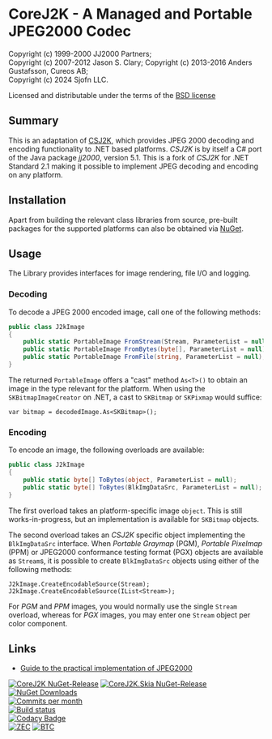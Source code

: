 # CoreJ2K - A Managed and Portable JPEG2000 Codec


Copyright (c) 1999-2000 JJ2000 Partners;  
Copyright (c) 2007-2012 Jason S. Clary; 
Copyright (c) 2013-2016 Anders Gustafsson, Cureos AB;  
Copyright (c) 2024 Sjofn LLC.   

Licensed and distributable under the terms of the [BSD license](http://www.opensource.org/licenses/bsd-license.php)

## Summary

This is an adaptation of [CSJ2K](http://csj2k.codeplex.com/), which provides JPEG 2000 decoding and encoding functionality to .NET based platforms. *CSJ2K* is by itself a C# port of the Java 
package *jj2000*, version 5.1. This is a fork of *CSJ2K* for .NET Standard 2.1 making it possible to implement JPEG decoding and encoding on any platform.

## Installation

Apart from building the relevant class libraries from source, pre-built packages for the supported platforms can also be obtained via [NuGet](https://nuget.org/packages/CSJ2K.Skia/).

## Usage

The Library provides interfaces for image rendering, file I/O and logging.

### Decoding

To decode a JPEG 2000 encoded image, call one of the following methods:

```csharp
public class J2kImage
{
	public static PortableImage FromStream(Stream, ParameterList = null);
	public static PortableImage FromBytes(byte[], ParameterList = null);
	public static PortableImage FromFile(string, ParameterList = null);
}
```

The returned `PortableImage` offers a "cast" method `As<T>()` to obtain an image in the type relevant for the platform. When using the `SKBitmapImageCreator` on .NET, a cast to `SKBitmap` or `SKPixmap` would suffice:

    var bitmap = decodedImage.As<SKBitmap>();

### Encoding

To encode an image, the following overloads are available:

```csharp
public class J2kImage
{
	public static byte[] ToBytes(object, ParameterList = null);
	public static byte[] ToBytes(BlkImgDataSrc, ParameterList = null);
}
```

The first overload takes an platform-specific image `object`. This is still works-in-progress, but an implementation is available for `SKBitmap` objects.

The second overload takes an *CSJ2K* specific object implementing the `BlkImgDataSrc` interface. When *Portable Graymap* (PGM), *Portable Pixelmap* (PPM) or JPEG2000 conformance testing format (PGX) objects are available as `Stream`s, 
it is possible to create `BlkImgDataSrc` objects using either of the following methods:

    J2kImage.CreateEncodableSource(Stream);
	J2kImage.CreateEncodableSource(IList<Stream>);
	
For *PGM* and *PPM* images, you would normally use the single `Stream` overload, whereas for *PGX* images, you may enter one `Stream` object per color component.

## Links

* [Guide to the practical implementation of JPEG2000](http://www.jpeg.org/jpeg2000guide/guide/contents.html)

[![CoreJ2K NuGet-Release](https://img.shields.io/nuget/v/CoreJ2K.svg?label=CoreJ2K)](https://www.nuget.org/packages/CoreJ2K/) 
[![CoreJ2K.Skia NuGet-Release](https://img.shields.io/nuget/v/CoreJ2K.Skia.svg?label=CoreJ2K.Skia)](https://www.nuget.org/packages/CoreJ2K.Skia/)  
[![NuGet Downloads](https://img.shields.io/nuget/dt/CoreJ2K?label=NuGet%20downloads)](https://www.nuget.org/packages/CoreJ2K/)  
[![Commits per month](https://img.shields.io/github/commit-activity/m/cinderblocks/CoreJ2K/master)](https://www.github.com/cinderblocks/CoreJ2K/)  
[![Build status](https://ci.appveyor.com/api/projects/status/9fr2467p5wxt6qxx?svg=true)](https://ci.appveyor.com/project/cinderblocks57647/corej2k)  
[![Codacy Badge](https://app.codacy.com/project/badge/Grade/5704c7b134b249b3ac8ba3ca9a76dbbb)](https://app.codacy.com/gh/cinderblocks/CoreJ2K/dashboard?utm_source=gh&utm_medium=referral&utm_content=&utm_campaign=Badge_grade)  
[![ZEC](https://img.shields.io/keybase/zec/cinder)](https://keybase.io/cinder) [![BTC](https://img.shields.io/keybase/btc/cinder)](https://keybase.io/cinder)  
